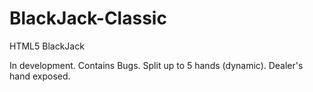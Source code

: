 # BlackJack-Classic
HTML5 BlackJack

In development. Contains Bugs. Split up to 5 hands (dynamic). Dealer's hand exposed.
